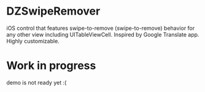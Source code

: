 DZSwipeRemover
==============

iOS control that features swipe-to-remove (swipe-to-remove) behavior for any other view including UITableViewCell. Inspired by Google Translate app. Highly customizable.

Work in progress
================

demo is not ready yet :(
